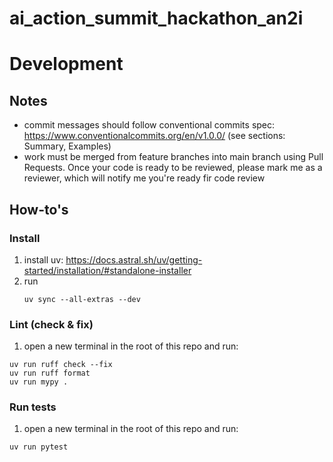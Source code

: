 # ai_action_summit_hackathon_an2i


# Development

## Notes
- commit messages should follow conventional commits spec: https://www.conventionalcommits.org/en/v1.0.0/ (see sections: Summary, Examples)
- work must be merged from feature branches into main branch using Pull Requests. Once your code is ready to be reviewed, please mark me as a reviewer, which will notify me you're ready fir code review 

## How-to's 

### Install 

1. install uv: https://docs.astral.sh/uv/getting-started/installation/#standalone-installer
2. run
   ```shell
   uv sync --all-extras --dev
   ```



### Lint (check & fix)
1. open a new terminal in the root of this repo and run:

```shell
uv run ruff check --fix
uv run ruff format
uv run mypy .
```

### Run tests 
1. open a new terminal in the root of this repo and run:
```shell
uv run pytest
```